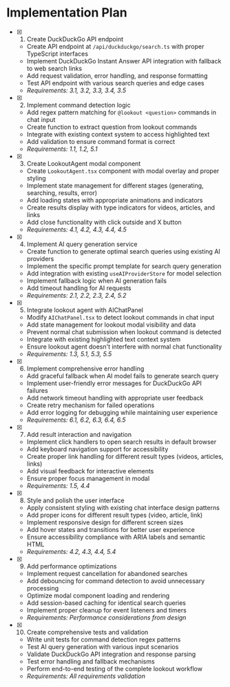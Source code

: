 # Implementation Plan

- [x] 1. Create DuckDuckGo API endpoint
  - Create API endpoint at `/api/duckduckgo/search.ts` with proper TypeScript interfaces
  - Implement DuckDuckGo Instant Answer API integration with fallback to web search links
  - Add request validation, error handling, and response formatting
  - Test API endpoint with various search queries and edge cases
  - _Requirements: 3.1, 3.2, 3.3, 3.4, 3.5_

- [x] 2. Implement command detection logic
  - Add regex pattern matching for `@lookout <question>` commands in chat input
  - Create function to extract question from lookout commands
  - Integrate with existing context system to access highlighted text
  - Add validation to ensure command format is correct
  - _Requirements: 1.1, 1.2, 5.1_

- [x] 3. Create LookoutAgent modal component
  - Create `LookoutAgent.tsx` component with modal overlay and proper styling
  - Implement state management for different stages (generating, searching, results, error)
  - Add loading states with appropriate animations and indicators
  - Create results display with type indicators for videos, articles, and links
  - Add close functionality with click outside and X button
  - _Requirements: 4.1, 4.2, 4.3, 4.4, 4.5_

- [x] 4. Implement AI query generation service
  - Create function to generate optimal search queries using existing AI providers
  - Implement the specific prompt template for search query generation
  - Add integration with existing `useAIProviderStore` for model selection
  - Implement fallback logic when AI generation fails
  - Add timeout handling for AI requests
  - _Requirements: 2.1, 2.2, 2.3, 2.4, 5.2_

- [x] 5. Integrate lookout agent with AIChatPanel
  - Modify `AIChatPanel.tsx` to detect lookout commands in chat input
  - Add state management for lookout modal visibility and data
  - Prevent normal chat submission when lookout command is detected
  - Integrate with existing highlighted text context system
  - Ensure lookout agent doesn't interfere with normal chat functionality
  - _Requirements: 1.3, 5.1, 5.3, 5.5_

- [x] 6. Implement comprehensive error handling
  - Add graceful fallback when AI model fails to generate search query
  - Implement user-friendly error messages for DuckDuckGo API failures
  - Add network timeout handling with appropriate user feedback
  - Create retry mechanism for failed operations
  - Add error logging for debugging while maintaining user experience
  - _Requirements: 6.1, 6.2, 6.3, 6.4, 6.5_

- [x] 7. Add result interaction and navigation
  - Implement click handlers to open search results in default browser
  - Add keyboard navigation support for accessibility
  - Create proper link handling for different result types (videos, articles, links)
  - Add visual feedback for interactive elements
  - Ensure proper focus management in modal
  - _Requirements: 1.5, 4.4_

- [x] 8. Style and polish the user interface
  - Apply consistent styling with existing chat interface design patterns
  - Add proper icons for different result types (video, article, link)
  - Implement responsive design for different screen sizes
  - Add hover states and transitions for better user experience
  - Ensure accessibility compliance with ARIA labels and semantic HTML
  - _Requirements: 4.2, 4.3, 4.4, 5.4_

- [x] 9. Add performance optimizations
  - Implement request cancellation for abandoned searches
  - Add debouncing for command detection to avoid unnecessary processing
  - Optimize modal component loading and rendering
  - Add session-based caching for identical search queries
  - Implement proper cleanup for event listeners and timers
  - _Requirements: Performance considerations from design_

- [x] 10. Create comprehensive tests and validation
  - Write unit tests for command detection regex patterns
  - Test AI query generation with various input scenarios
  - Validate DuckDuckGo API integration and response parsing
  - Test error handling and fallback mechanisms
  - Perform end-to-end testing of the complete lookout workflow
  - _Requirements: All requirements validation_